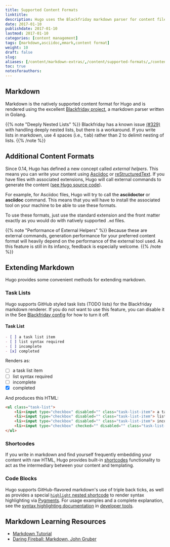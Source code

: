 ```yaml
---
title: Supported Content Formats
linktitle:
description: Hugo uses the Blackfriday markdown parser for content files but also provides support for additional syntaxes (eg, Asciidoc) via external helpers.
date: 2017-01-10
publishdate: 2017-01-10
lastmod: 2017-01-10
categories: [content management]
tags: [markdown,asciidoc,mmark,content format]
weight: 10
draft: false
slug:
aliases: [/content/markdown-extras/,/content/supported-formats/,/content/markdown/]
toc: true
notesforauthors:
---
```


## Markdown

Markdown is the natively supported content format for Hugo and is rendered using the excellent [Blackfriday project][], a markdown parser written in Golang.

{{% note "Deeply Nested Lists" %}}
Blackfriday has a known issue [(#329)](https://github.com/russross/blackfriday/issues/329) with handling deeply nested lists, but there is a workaround. If you write lists in markdown, use 4 spaces (i.e., <kbd>tab</kbd>) rather than 2 to delimit nesting of lists.
{{% /note %}}

## Additional Content Formats

Since 0.14, Hugo has defined a new concept called _external helpers_. This means you can write your content using [Asciidoc][] or [reStructuredText][]. If you have files with associated extensions, Hugo will call external commands to generate the content ([see Hugo source code][]).

For example, for Asciidoc files, Hugo will try to call the **asciidoctor** or **asciidoc** command. This means that you will have to install the associated tool on your machine to be able to use these formats.

To use these formats, just use the standard extension and the front matter exactly as you would do with natively supported `.md` files.

{{% note "Performance of External Helpers" %}}
Because these are external commands, generation performance for your preferred content format will heavily depend on the performance of the external tool used. As this feature is still in its infancy, feedback is especially welcome.
{{% /note %}}

## Extending Markdown

Hugo provides some convenient methods for extending markdown.

### Task Lists

Hugo supports GitHub styled task lists (TODO lists) for the Blackfriday markdown renderer. If you do not want to use this feature, you can disable it in the See [Blackfriday config](/overview/configuration/#configure-blackfriday-rendering) for how to turn it off.

#### Task List

```markdown
- [ ] a task list item
- [ ] list syntax required
- [ ] incomplete
- [x] completed
```

Renders as:

- [ ] a task list item
- [ ] list syntax required
- [ ] incomplete
- [x] completed

And produces this HTML:

```html
<ul class="task-list">
    <li><input type="checkbox" disabled="" class="task-list-item"> a task list item</li>
    <li><input type="checkbox" disabled="" class="task-list-item"> list syntax required</li>
    <li><input type="checkbox" disabled="" class="task-list-item"> incomplete</li>
    <li><input type="checkbox" checked="" disabled="" class="task-list-item"> completed</li>
</ul>
```

### Shortcodes

If you write in markdown and find yourself frequently embedding your content with raw HTML, Hugo provides built-in [shortcodes][] functionality to act as the intermediary between your content and templating.

### Code Blocks

Hugo supports GitHub-flavored markdown's use of triple back ticks, as well as provides a special [`highlight` nested shortcode][] to render syntax highlighting via [Pygments][]. For usage examples and a complete explanation, see the [syntax highlighting documentation][] in [developer tools][].

## Markdown Learning Resources

* [Markdown Tutorial][]
* [Daring Fireball: Markdown, John Gruber][]

[`highlight` nested shortcode]: /content-management/shortcodes/#highlight
[AsciiDoc]: http://asciidoc.org/
[Blackfriday project]: https://github.com/russross/blackfriday
[Daring Fireball: Markdown, John Gruber]: https://daringfireball.net/projects/markdown/
[developer tools]: /developer-tools/
[Markdown Tutorial]: http://www.markdowntutorial.com/
[Pygments]: http://pygments.org/
[reStructuredText]: http://docutils.sourceforge.net/rst.html
[see Hugo source code]: https://github.com/spf13/hugo/blob/77c60a3440806067109347d04eb5368b65ea0fe8/helpers/general.go#L65
[shortcodes]: /content-management/shortcodes/
[syntax highlighting documentation]: /developer-tools/syntax-highlighting/
